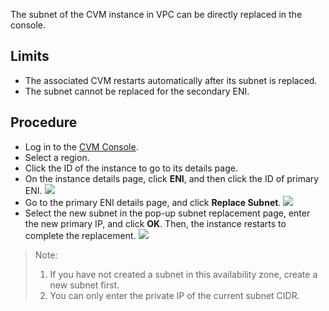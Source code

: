 
The subnet of the CVM instance in VPC can be directly replaced in the console.

## Limits

- The associated CVM restarts automatically after its subnet is replaced.
- The subnet cannot be replaced for the secondary ENI.

## Procedure

- Log in to the [CVM Console](https://console.cloud.tencent.com/cvm/index).
- Select a region.
- Click the ID of the instance to go to its details page.
- On the instance details page, click **ENI**, and then click the ID of primary ENI.
![](https://main.qcloudimg.com/raw/feeec3ecd76a2f5710d1b775b9f7f1d9.png)
- Go to the primary ENI details page, and click **Replace Subnet**.
![](https://main.qcloudimg.com/raw/713d6383b128a66ae25f5342a7387631.jpg)
- Select the new subnet in the pop-up subnet replacement page, enter the new primary IP, and click **OK**. Then, the instance restarts to complete the replacement.
![](https://main.qcloudimg.com/raw/58c3534b2d6c9da255c5a32bbde8a4c1.png)
>Note:
>
>1. If you have not created a subnet in this availability zone, create a new subnet first.
>2. You can only enter the private IP of the current subnet CIDR.
